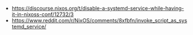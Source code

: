 - https://discourse.nixos.org/t/disable-a-systemd-service-while-having-it-in-nixoss-conf/12732/3
- https://www.reddit.com/r/NixOS/comments/8xfbfn/invoke_script_as_systemd_service/
